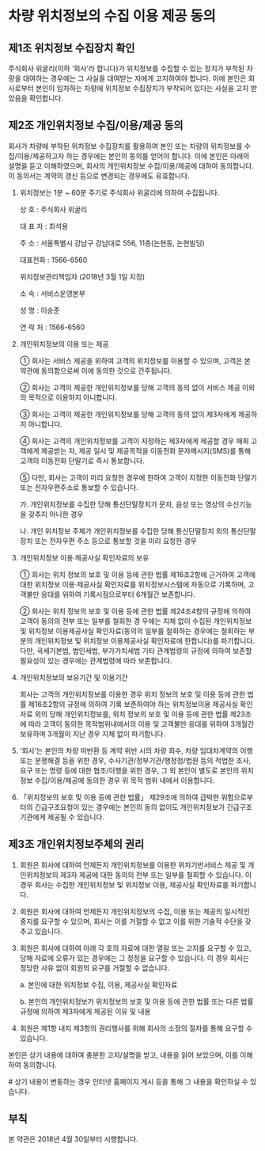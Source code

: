 # 차량 위치정보의 수집 이용 제공 동의

## 제1조 위치정보 수집장치 확인

주식회사 위굴리(이하 ‘회사’라 합니다)가 위치정보를 수집할 수 있는 장치가 부착된 차량을 대여하는 경우에는 그 사실을 대여받는 자에게 고지하여야 합니다. 이에 본인은 회사로부터 본인이 임차하는 차량에 위치정보 수집장치가 부착되어 있다는 사실을 고지 받았음을 확인합니다.

## 제2조 개인위치정보 수집/이용/제공 동의

회사가 차량에 부착된 위치정보 수집장치를 활용하여 본인 또는 차량의 위치정보를 수집/이용/제공하고자 하는 경우에는 본인의 동의를 얻어야 합니다. 이에 본인은 아래의 설명을 듣고 이해하였으며, 회사의 개인위치정보 수집/이용/제공에 대하여 동의합니다. 이 동의서는 계약의 갱신 등으로 변경되는 경우에도 유효합니다.

1. 위치정보는 1분 ~ 60분 주기로 주식회사 위굴리에 의하여 수집됩니다.

   상 호 : 주식회사 위굴리

   대 표 자 : 최석용

   주 소 : 서울특별시 강남구 강남대로 556, 11층(논현동, 논현빌딩)

   대표전화 : 1566-6560

   위치정보관리책임자 (2018년 3월 1일 지정)

   소 속 : 서비스운영본부

   성 명 : 이승준

   연 락 처 : 1566-6560

2. 개인위치정보의 이용 또는 제공

   ① 회사는 서비스 제공을 위하여 고객의 위치정보를 이용할 수 있으며, 고객은 본 약관에 동의함으로써 이에 동의한 것으로 간주됩니다.

   ② 회사는 고객이 제공한 개인위치정보를 당해 고객의 동의 없이 서비스 제공 이외의 목적으로 이용하지 아니합니다.

   ③ 회사는 고객이 제공한 개인위치정보를 당해 고객의 동의 없이 제3자에게 제공하지 아니합니다.

   ④ 회사는 고객의 개인위치정보를 고객이 지정하는 제3자에게 제공할 경우 매회 고객에게 제공받는 자, 제공 일시 및 제공목적을 이동전화 문자메시지(SMS)를 통해 고객의 이동전화 단말기로 즉시 통보합니다.

   ⑤ 다만, 회사는 고객이 미리 요청한 경우에 한하여 고객이 지정한 이동전화 단말기 또는 전자우편주소로 통보할 수 있습니다.

   가. 개인위치정보를 수집한 당해 통신단말장치가 문자, 음성 또는 영상의 수신기능을 갖추지 아니한 경우

   나. 개인 위치정보 주체가 개인위치정보를 수집한 당해 통신단말장치 외의 통신단말장치 또는 전자우편 주소 등으로 통보할 것을 미리 요청한 경우

3. 개인위치정보 이용·제공사실 확인자료의 보유

   ① 회사는 위치 정보의 보호 및 이용 등에 관한 법률 제16조2항에 근거하여 고객에 대한 위치정보 이용·제공사실 확인자료를 위치정보시스템에 자동으로 기록하며, 고객불만 응대를 위하여 기록시점으로부터 6개월간 보존합니다.

   ② 회사는 위치 정보의 보호 및 이용 등에 관한 법률 제24조4항의 규정에 의하여 고객이 동의의 전부 또는 일부를 철회한 경 우에는 지체 없이 수집된 개인위치정보 및 위치정보 이용제공사실 확인자료(동의의 일부를 철회하는 경우에는 철회하는 부분의 개인위치정보 및 위치정보 이용제공사실 확인자료에 한합니다)를 파기합니다. 다만, 국세기본법, 법인세법, 부가가치세법 기타 관계법령의 규정에 의하여 보존할 필요성이 있는 경우에는 관계법령에 따라 보존합니다.

4. 개인위치정보의 보유기간 및 이용기간

   회사는 고객의 개인위치정보를 이용한 경우 위치 정보의 보호 및 이용 등에 관한 법률 제16조2항의 규정에 의하여 기록 보존하여야 하는 위치정보이용 제공사실 확인자료 외의 당해 개인위치정보를, 위치 정보의 보호 및 이용 등에 관한 법률 제23조에 따라 고객이 동의한 목적범위내에서의 이용 및 고객불만 응대를 위하여 3개월간 보유하며 3개월이 지난 경우 지체 없이 파기합니다.

5. ‘회사’는 본인의 차량 미반환 등 계약 위반 시의 차량 회수, 차량 임대차계약의 이행 또는 분쟁해결 등을 위한 경우, 수사기관/정부기관/행정청/법원 등의 적법한 조사, 요구 또는 명령 등에 대한 협조/이행을 위한 경우, 그 외 본인이 별도로 본인의 위치정보 수집/이용/제공에 동의한 경우 위 목적 범위 내에서 이용합니다.

6. 「위치정보의 보호 및 이용 등에 관한 법률」 제29조에 의하여 급박한 위험으로부터의 긴급구조요청이 있는 경우에는 본인의 동의 없이도 개인위치정보가 긴급구조기관에게 제공될 수 있습니다.

## 제3조 개인위치정보주체의 권리

1. 회원은 회사에 대하여 언제든지 개인위치정보를 이용한 위치기반서비스 제공 및 개인위치정보의 제3자 제공에 대한 동의의 전부 또는 일부를 철회할 수 있습니다. 이 경우 회사는 수집한 개인위치정보 및 위치정보 이용, 제공사실 확인자료를 파기합니다.

2. 회원은 회사에 대하여 언제든지 개인위치정보의 수집, 이용 또는 제공의 일시적인 중지를 요구할 수 있으며, 회사는 이를 거절할 수 없고 이를 위한 기술적 수단을 갖추고 있습니다.

3. 회원은 회사에 대하여 아래 각 호의 자료에 대한 열람 또는 고지를 요구할 수 있고, 당해 자료에 오류가 있는 경우에는 그 정정을 요구할 수 있습니다. 이 경우 회사는 정당한 사유 없이 회원의 요구를 거절할 수 없습니다.

   a. 본인에 대한 위치정보 수집, 이용, 제공사실 확인자료

   b. 본인의 개인위치정보가 위치정보의 보호 및 이용 등에 관한 법률 또는 다른 법률 규정에 의하여 제3자에게 제공된 이유 및 내용

4. 회원은 제1항 내지 제3항의 권리행사를 위해 회사의 소정의 절차를 통해 요구할 수 있습니다.

본인은 상기 내용에 대하여 충분한 고지/설명을 받고, 내용을 읽어 보았으며, 이를 이해하여 동의합니다.

\# 상기 내용이 변동하는 경우 인터넷 홈페이지 게시 등을 통해 그 내용을 확인하실 수 있습니다.

## 부칙

본 약관은 2018년 4월 30일부터 시행합니다.
